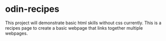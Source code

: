 # odin-recipes
This project will demonstrate basic html skills without css currently. 
This is a recipes page to create a basic webpage that links together multiple webpages.